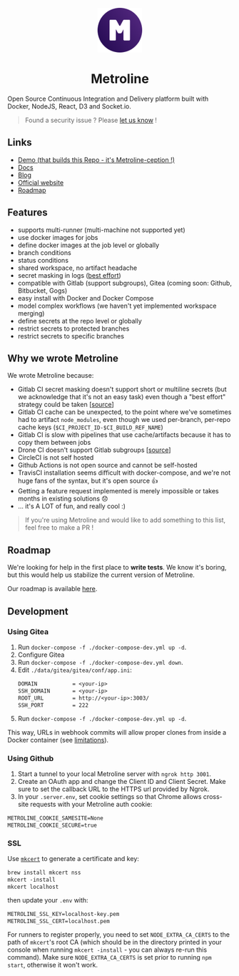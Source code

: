 <p align="center">
  <img alt="Metroline Logo" src="https://raw.githubusercontent.com/metroline/metroline-brand/master/metroline-logo.svg" width="100" />
</p>
<h1 align="center">
  Metroline
</h1>

Open Source Continuous Integration and Delivery platform built with Docker, NodeJS, React, D3 and Socket.io.

> Found a security issue ? Please [let us know](https://github.com/metroline/metroline-server/security/advisories/new) !

## Links

- [Demo (that builds this Repo - it's Metroline-ception !)](https://demo.metroline.io)
- [Docs](https://docs.metroline.io)
- [Blog](https://blog.metroline.io)
- [Official website](https://metroline.io)
- [Roadmap](https://github.com/metroline/metroline/projects/1)

## Features

- supports multi-runner (multi-machine not supported yet)
- use docker images for jobs
- define docker images at the job level or globally
- branch conditions
- status conditions
- shared workspace, no artifact headache
- secret masking in logs ([best effort](#))
- compatible with Gitlab (support subgroups), Gitea (coming soon: Github, Bitbucket, Gogs)
- easy install with Docker and Docker Compose
- model complex workflows (we haven't yet implemented workspace merging)
- define secrets at the repo level or globally
- restrict secrets to protected branches
- restrict secrets to specific branches

## Why we wrote Metroline

We wrote Metroline because:
- Gitlab CI secret masking doesn't support short or multiline secrets (but we acknowledge that it's not an easy task) even though a "best effort" strategy could be taken [[source](https://docs.gitlab.com/ee/ci/variables/#masked-variable-requirements)]
- Gitlab CI cache can be unexpected, to the point where we've sometimes had to artifact `node_modules`, even though we used per-branch, per-repo cache keys (`$CI_PROJECT_ID-$CI_BUILD_REF_NAME`)
- Gitlab CI is slow with pipelines that use cache/artifacts because it has to copy them between jobs
- Drone CI doesn't support Gitlab subgroups [[source](https://github.com/drone/drone/issues/2009)]
- CircleCI is not self hosted
- Github Actions is not open source and cannot be self-hosted
- TravisCI installation seems difficult with docker-compose, and we're not huge fans of the syntax, but it's open source 👍
- Getting a feature request implemented is merely impossible or takes months in existing solutions 😞
- ... it's A LOT of fun, and really cool :)

> If you're using Metroline and would like to add something to this list, feel free to make a PR !

## Roadmap

We're looking for help in the first place to **write tests**. We know it's boring, but this would help us stabilize the current version of Metroline.

Our roadmap is available [here](https://github.com/metroline/metroline/projects/1).

## Development

### Using Gitea

1. Run `docker-compose -f ./docker-compose-dev.yml up -d`.
1. Configure Gitea
1. Run `docker-compose -f ./docker-compose-dev.yml down`.
1. Edit `./data/gitea/gitea/conf/app.ini`:
    ```
    DOMAIN           = <your-ip>
    SSH_DOMAIN       = <your-ip>
    ROOT_URL         = http://<your-ip>:3003/
    SSH_PORT         = 222
    ```
1. Run `docker-compose -f ./docker-compose-dev.yml up -d`.

This way, URLs in webhook commits will allow proper clones from inside a Docker container (see [limitations](https://docs.metroline.io/core/limitations#localhost)).

### Using Github

1. Start a tunnel to your local Metroline server with `ngrok http 3001`.
1. Create an OAuth app and change the Client ID and Client Secret. Make sure to set the callback URL to the HTTPS url provided by Ngrok.
1. In your `.server.env`, set cookie settings so that Chrome allows cross-site requests with your Metroline auth cookie:
```..env
METROLINE_COOKIE_SAMESITE=None
METROLINE_COOKIE_SECURE=true
```

### SSL

Use [`mkcert`](https://github.com/FiloSottile/mkcert) to generate a certificate and key:

```shell script
brew install mkcert nss
mkcert -install
mkcert localhost
```

then update your `.env` with:

```
METROLINE_SSL_KEY=localhost-key.pem
METROLINE_SSL_CERT=localhost.pem
```

For runners to register properly, you need to set `NODE_EXTRA_CA_CERTS` to the path of `mkcert`'s root CA (which should be in the directory printed in your console when running `mkcert -install` - you can always re-run this command). Make sure `NODE_EXTRA_CA_CERTS` is set prior to running `npm start`, otherwise it won't work.
